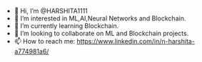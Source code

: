 - 👋 Hi, I’m @HARSHITA1111
- 👀 I’m interested in ML,AI,Neural Networks and Blockchain. 
- 🌱 I’m currently learning Blockchain.
- 💞️ I’m looking to collaborate on ML and Blockchain projects.
- 📫 How to reach me: https://www.linkedin.com/in/n-harshita-a774981a6/ 

<!---
HARSHITA1111/HARSHITA1111 is a ✨ special ✨ repository because its `README.md` (this file) appears on your GitHub profile.
You can click the Preview link to take a look at your changes.
--->

